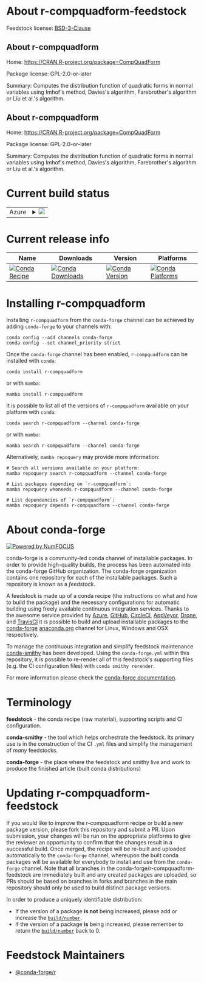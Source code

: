 About r-compquadform-feedstock
==============================

Feedstock license: [BSD-3-Clause](https://github.com/conda-forge/r-compquadform-feedstock/blob/main/LICENSE.txt)


About r-compquadform
--------------------

Home: https://CRAN.R-project.org/package=CompQuadForm

Package license: GPL-2.0-or-later

Summary: Computes the distribution function of quadratic forms in normal variables using Imhof's method, Davies's algorithm, Farebrother's algorithm or Liu et al.'s algorithm.

About r-compquadform
--------------------

Home: https://CRAN.R-project.org/package=CompQuadForm

Package license: GPL-2.0-or-later

Summary: Computes the distribution function of quadratic forms in normal variables using Imhof's method, Davies's algorithm, Farebrother's algorithm or Liu et al.'s algorithm.

Current build status
====================


<table>
    
  <tr>
    <td>Azure</td>
    <td>
      <details>
        <summary>
          <a href="https://dev.azure.com/conda-forge/feedstock-builds/_build/latest?definitionId=4200&branchName=main">
            <img src="https://dev.azure.com/conda-forge/feedstock-builds/_apis/build/status/r-compquadform-feedstock?branchName=main">
          </a>
        </summary>
        <table>
          <thead><tr><th>Variant</th><th>Status</th></tr></thead>
          <tbody><tr>
              <td>linux_64_r_base4.3</td>
              <td>
                <a href="https://dev.azure.com/conda-forge/feedstock-builds/_build/latest?definitionId=4200&branchName=main">
                  <img src="https://dev.azure.com/conda-forge/feedstock-builds/_apis/build/status/r-compquadform-feedstock?branchName=main&jobName=linux&configuration=linux%20linux_64_r_base4.3" alt="variant">
                </a>
              </td>
            </tr><tr>
              <td>linux_64_r_base4.4</td>
              <td>
                <a href="https://dev.azure.com/conda-forge/feedstock-builds/_build/latest?definitionId=4200&branchName=main">
                  <img src="https://dev.azure.com/conda-forge/feedstock-builds/_apis/build/status/r-compquadform-feedstock?branchName=main&jobName=linux&configuration=linux%20linux_64_r_base4.4" alt="variant">
                </a>
              </td>
            </tr><tr>
              <td>linux_aarch64_r_base4.3</td>
              <td>
                <a href="https://dev.azure.com/conda-forge/feedstock-builds/_build/latest?definitionId=4200&branchName=main">
                  <img src="https://dev.azure.com/conda-forge/feedstock-builds/_apis/build/status/r-compquadform-feedstock?branchName=main&jobName=linux&configuration=linux%20linux_aarch64_r_base4.3" alt="variant">
                </a>
              </td>
            </tr><tr>
              <td>linux_aarch64_r_base4.4</td>
              <td>
                <a href="https://dev.azure.com/conda-forge/feedstock-builds/_build/latest?definitionId=4200&branchName=main">
                  <img src="https://dev.azure.com/conda-forge/feedstock-builds/_apis/build/status/r-compquadform-feedstock?branchName=main&jobName=linux&configuration=linux%20linux_aarch64_r_base4.4" alt="variant">
                </a>
              </td>
            </tr><tr>
              <td>linux_ppc64le_r_base4.3</td>
              <td>
                <a href="https://dev.azure.com/conda-forge/feedstock-builds/_build/latest?definitionId=4200&branchName=main">
                  <img src="https://dev.azure.com/conda-forge/feedstock-builds/_apis/build/status/r-compquadform-feedstock?branchName=main&jobName=linux&configuration=linux%20linux_ppc64le_r_base4.3" alt="variant">
                </a>
              </td>
            </tr><tr>
              <td>linux_ppc64le_r_base4.4</td>
              <td>
                <a href="https://dev.azure.com/conda-forge/feedstock-builds/_build/latest?definitionId=4200&branchName=main">
                  <img src="https://dev.azure.com/conda-forge/feedstock-builds/_apis/build/status/r-compquadform-feedstock?branchName=main&jobName=linux&configuration=linux%20linux_ppc64le_r_base4.4" alt="variant">
                </a>
              </td>
            </tr><tr>
              <td>osx_64_r_base4.3</td>
              <td>
                <a href="https://dev.azure.com/conda-forge/feedstock-builds/_build/latest?definitionId=4200&branchName=main">
                  <img src="https://dev.azure.com/conda-forge/feedstock-builds/_apis/build/status/r-compquadform-feedstock?branchName=main&jobName=osx&configuration=osx%20osx_64_r_base4.3" alt="variant">
                </a>
              </td>
            </tr><tr>
              <td>osx_64_r_base4.4</td>
              <td>
                <a href="https://dev.azure.com/conda-forge/feedstock-builds/_build/latest?definitionId=4200&branchName=main">
                  <img src="https://dev.azure.com/conda-forge/feedstock-builds/_apis/build/status/r-compquadform-feedstock?branchName=main&jobName=osx&configuration=osx%20osx_64_r_base4.4" alt="variant">
                </a>
              </td>
            </tr><tr>
              <td>osx_arm64_r_base4.3</td>
              <td>
                <a href="https://dev.azure.com/conda-forge/feedstock-builds/_build/latest?definitionId=4200&branchName=main">
                  <img src="https://dev.azure.com/conda-forge/feedstock-builds/_apis/build/status/r-compquadform-feedstock?branchName=main&jobName=osx&configuration=osx%20osx_arm64_r_base4.3" alt="variant">
                </a>
              </td>
            </tr><tr>
              <td>osx_arm64_r_base4.4</td>
              <td>
                <a href="https://dev.azure.com/conda-forge/feedstock-builds/_build/latest?definitionId=4200&branchName=main">
                  <img src="https://dev.azure.com/conda-forge/feedstock-builds/_apis/build/status/r-compquadform-feedstock?branchName=main&jobName=osx&configuration=osx%20osx_arm64_r_base4.4" alt="variant">
                </a>
              </td>
            </tr><tr>
              <td>win_64_r_base4.3</td>
              <td>
                <a href="https://dev.azure.com/conda-forge/feedstock-builds/_build/latest?definitionId=4200&branchName=main">
                  <img src="https://dev.azure.com/conda-forge/feedstock-builds/_apis/build/status/r-compquadform-feedstock?branchName=main&jobName=win&configuration=win%20win_64_r_base4.3" alt="variant">
                </a>
              </td>
            </tr><tr>
              <td>win_64_r_base4.4</td>
              <td>
                <a href="https://dev.azure.com/conda-forge/feedstock-builds/_build/latest?definitionId=4200&branchName=main">
                  <img src="https://dev.azure.com/conda-forge/feedstock-builds/_apis/build/status/r-compquadform-feedstock?branchName=main&jobName=win&configuration=win%20win_64_r_base4.4" alt="variant">
                </a>
              </td>
            </tr>
          </tbody>
        </table>
      </details>
    </td>
  </tr>
</table>

Current release info
====================

| Name | Downloads | Version | Platforms |
| --- | --- | --- | --- |
| [![Conda Recipe](https://img.shields.io/badge/recipe-r--compquadform-green.svg)](https://anaconda.org/conda-forge/r-compquadform) | [![Conda Downloads](https://img.shields.io/conda/dn/conda-forge/r-compquadform.svg)](https://anaconda.org/conda-forge/r-compquadform) | [![Conda Version](https://img.shields.io/conda/vn/conda-forge/r-compquadform.svg)](https://anaconda.org/conda-forge/r-compquadform) | [![Conda Platforms](https://img.shields.io/conda/pn/conda-forge/r-compquadform.svg)](https://anaconda.org/conda-forge/r-compquadform) |

Installing r-compquadform
=========================

Installing `r-compquadform` from the `conda-forge` channel can be achieved by adding `conda-forge` to your channels with:

```
conda config --add channels conda-forge
conda config --set channel_priority strict
```

Once the `conda-forge` channel has been enabled, `r-compquadform` can be installed with `conda`:

```
conda install r-compquadform
```

or with `mamba`:

```
mamba install r-compquadform
```

It is possible to list all of the versions of `r-compquadform` available on your platform with `conda`:

```
conda search r-compquadform --channel conda-forge
```

or with `mamba`:

```
mamba search r-compquadform --channel conda-forge
```

Alternatively, `mamba repoquery` may provide more information:

```
# Search all versions available on your platform:
mamba repoquery search r-compquadform --channel conda-forge

# List packages depending on `r-compquadform`:
mamba repoquery whoneeds r-compquadform --channel conda-forge

# List dependencies of `r-compquadform`:
mamba repoquery depends r-compquadform --channel conda-forge
```


About conda-forge
=================

[![Powered by
NumFOCUS](https://img.shields.io/badge/powered%20by-NumFOCUS-orange.svg?style=flat&colorA=E1523D&colorB=007D8A)](https://numfocus.org)

conda-forge is a community-led conda channel of installable packages.
In order to provide high-quality builds, the process has been automated into the
conda-forge GitHub organization. The conda-forge organization contains one repository
for each of the installable packages. Such a repository is known as a *feedstock*.

A feedstock is made up of a conda recipe (the instructions on what and how to build
the package) and the necessary configurations for automatic building using freely
available continuous integration services. Thanks to the awesome service provided by
[Azure](https://azure.microsoft.com/en-us/services/devops/), [GitHub](https://github.com/),
[CircleCI](https://circleci.com/), [AppVeyor](https://www.appveyor.com/),
[Drone](https://cloud.drone.io/welcome), and [TravisCI](https://travis-ci.com/)
it is possible to build and upload installable packages to the
[conda-forge](https://anaconda.org/conda-forge) [anaconda.org](https://anaconda.org/)
channel for Linux, Windows and OSX respectively.

To manage the continuous integration and simplify feedstock maintenance
[conda-smithy](https://github.com/conda-forge/conda-smithy) has been developed.
Using the ``conda-forge.yml`` within this repository, it is possible to re-render all of
this feedstock's supporting files (e.g. the CI configuration files) with ``conda smithy rerender``.

For more information please check the [conda-forge documentation](https://conda-forge.org/docs/).

Terminology
===========

**feedstock** - the conda recipe (raw material), supporting scripts and CI configuration.

**conda-smithy** - the tool which helps orchestrate the feedstock.
                   Its primary use is in the construction of the CI ``.yml`` files
                   and simplify the management of *many* feedstocks.

**conda-forge** - the place where the feedstock and smithy live and work to
                  produce the finished article (built conda distributions)


Updating r-compquadform-feedstock
=================================

If you would like to improve the r-compquadform recipe or build a new
package version, please fork this repository and submit a PR. Upon submission,
your changes will be run on the appropriate platforms to give the reviewer an
opportunity to confirm that the changes result in a successful build. Once
merged, the recipe will be re-built and uploaded automatically to the
`conda-forge` channel, whereupon the built conda packages will be available for
everybody to install and use from the `conda-forge` channel.
Note that all branches in the conda-forge/r-compquadform-feedstock are
immediately built and any created packages are uploaded, so PRs should be based
on branches in forks and branches in the main repository should only be used to
build distinct package versions.

In order to produce a uniquely identifiable distribution:
 * If the version of a package **is not** being increased, please add or increase
   the [``build/number``](https://docs.conda.io/projects/conda-build/en/latest/resources/define-metadata.html#build-number-and-string).
 * If the version of a package **is** being increased, please remember to return
   the [``build/number``](https://docs.conda.io/projects/conda-build/en/latest/resources/define-metadata.html#build-number-and-string)
   back to 0.

Feedstock Maintainers
=====================

* [@conda-forge/r](https://github.com/orgs/conda-forge/teams/r/)

